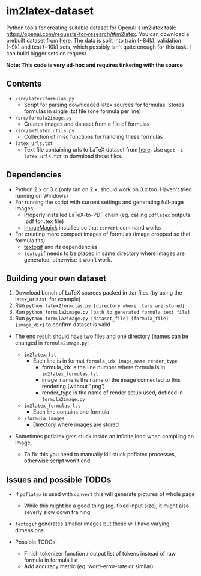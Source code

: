 # im2latex-dataset
Python tools for creating suitable dataset for OpenAI's im2latex task: https://openai.com/requests-for-research/#im2latex.
You can download a prebuilt dataset from [here](#). The data is split into train (~84k), validation (~9k) and test (~10k) sets, which possibly
isn't quite enough for this task. I can build bigger sets on request.

**Note: This code is very ad-hoc and requires tinkering with the source**

## Contents

- `/src/latex2formulas.py`
  - Script for parsing downloaded latex sources for formulas. Stores formulas in single .txt file (one formula per line)
- `/src/formula2image.py`
  - Creates images and dataset from a file of formulas
- `/src/im2latex_utils.py`
  - Collection of misc functions for handling these formulas
- `latex_urls.txt`
  - Text file containing urls to LaTeX dataset from [here](http://www.cs.cornell.edu/projects/kddcup/datasets.html). Use `wget -i latex_urls.txt` to download these files.
  
## Dependencies 
- Python 2.x or 3.x (only ran on 2.x, should work on 3.x too. Haven't tried running on Windows)
- For running the script with current settings and generating full-page images:
    - Properly installed LaTeX-to-PDF chain (eg. calling `pdflatex` outputs .pdf for .tex file) 
    - [ImageMagick](http://www.imagemagick.org/script/index.php) installed so that `convert` command works
- For creating more compact images of formulas (image cropped so that formula fits)
    - [textogif](https://www.fourmilab.ch/webtools/textogif/textogif.html) and its dependencies
    - `textogif` needs to be placed in same directory where images are generated, otherwise it won't work.

## Building your own dataset
1. Download bunch of LaTeX sources packed in .tar files (by using the latex_urls.txt, for example)
2. Run `python latex2formulas.py [directory where .tars are stored]`
3. Run `python formula2image.py [path to generated formula text file]`
4. Run `python formula2image.py [dataset_file] [formula_file] [image_dir]` to confirm dataset is valid

- The end result should have two files and one directory (names can be changed in `formula2image.py`:
  - `im2latex.lst`
    - Each line is in format `formula_idx image_name render_type`
      - formula_idx is the line number where formula is in `im2latex_formulas.lst`
      - image_name is the name of the image connected to this rendering (without '.png')
      - render_type is the name of render setup used, defined in `formula2image.py`
  - `im2latex_formulas.lst`
    - Each line contains one formula
  - `/formula_images` 
    - Directory where images are stored

- Sometimes pdflatex gets stuck inside an infinite loop when compiling an image.
  - To fix this you need to manually kill stuck pdflatex processes, otherwise script won't end
  
## Issues and possible TODOs
- If `pdflatex` is used with `convert` this will generate pictures of whole page
    - While this might be a good thing (eg. fixed input size), it might also severly slow down training
- `textogif` generates smaller images but these will have varying dimensions.

- Possible TODOs:
  - Finish tokenizer function / output list of tokens instead of raw formula in formula list
  - Add accuracy metric (eg. word-error-rate or similar)

